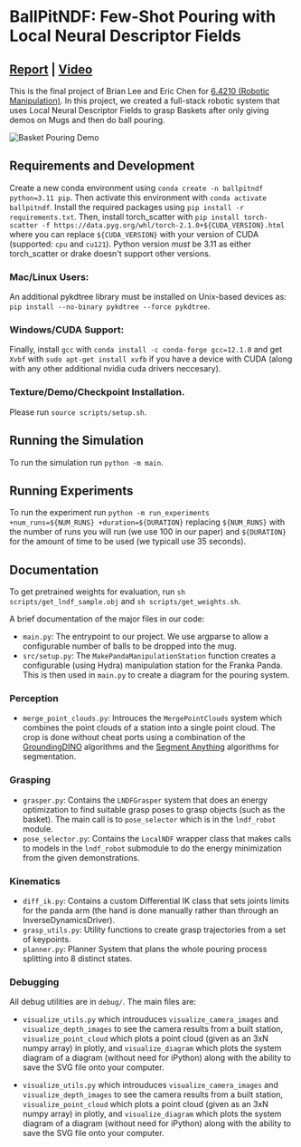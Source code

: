 # BallPitNDF: Few-Shot Pouring with Local Neural Descriptor Fields

## [Report](https://www.dropbox.com/scl/fi/01kluje9vmr3jcukoggf4/ballpitndf.pdf?rlkey=qf6e1uaunnxw41y3309w394f7&st=j75hw6fa&dl=0) | [Video](https://www.youtube.com/watch?v=ZzFZeErh1aE&t=31s)

This is the final project of Brian Lee and Eric Chen for [6.4210 (Robotic Manipulation)](https://manipulation.csail.mit.edu/Fall2024/schedule.html). In this project, we created a full-stack robotic system that uses Local Neural Descriptor Fields to grasp Baskets after only giving demos on Mugs and then do ball pouring.

![Basket Pouring Demo](https://previews.dropbox.com/p/thumb/ACjN8YGHXKnoj-wHmzBbAsFsQa5Ogcij-ZALzu-rXq2iz5HPQ3tGFVM75sG6-I9Y0Si4UpP1hmE1T3RHO3Rlgdt1VaNTSA1wKNoYOBdLnblTQp6i_hAa50drdDOGchS3XrJYV19s9qre2kyp9pFZACRzww7FIeniBLDoy_0UMAmSAQpFQGQ__fY_fft-zNJHL6wVjss9zP6YSKnFe-vYaVGXm7FTIdT5avynckGvgCdfEXvVBVbd24zR25B0OS5qGlCKfHC-0pfX9wgMDr_7a3EVkZ9zSbVtS66RLUUri_wcd8A6KedfAWzMBPkXkTAgAZA/p.png)

## Requirements and Development

Create a new conda environment using `conda create -n ballpitndf python=3.11 pip`. Then activate this environment
with `conda activate ballpitndf`. Install the required packages using `pip install -r requirements.txt`.
Then, install torch_scatter with `pip install torch-scatter -f https://data.pyg.org/whl/torch-2.1.0+${CUDA_VERSION}.html`
where you can replace `${CUDA_VERSION}` with your version of CUDA (supported: `cpu` and `cu121`). Python version *must* 
be 3.11 as either torch_scatter or drake doesn't support other versions.

### Mac/Linux Users:

An additional pykdtree library must be installed on Unix-based devices as:
`pip install --no-binary pykdtree --force pykdtree`.

### Windows/CUDA Support:
Finally, install `gcc` with `conda install -c conda-forge gcc=12.1.0` and get `Xvbf` with 
`sudo apt-get install xvfb` if you have a device with CUDA (along with any other additional nvidia cuda drivers
neccesary).

### Texture/Demo/Checkpoint Installation.

Please run `source scripts/setup.sh`.

## Running the Simulation

To run the simulation run `python -m main`.

## Running Experiments

To run the experiment run `python -m run_experiments +num_runs=${NUM_RUNS} +duration=${DURATION}` replacing `${NUM_RUNS}` with the 
number of runs you will run (we use 100 in our paper) and `${DURATION}` for the amount of time to be used (we typicall use 35 seconds).

## Documentation

To get pretrained weights for evaluation, run `sh scripts/get_lndf_sample.obj` and `sh scripts/get_weights.sh`.

A brief documentation of the major files in our code:

- `main.py`: The entrypoint to our project. We use argparse to allow a configurable number of balls to be dropped
  into the mug.
- `src/setup.py`: The `MakePandaManipulationStation` function creates a configurable (using Hydra) manipulation
  station for the Franka Panda. This is then used in `main.py` to create a diagram for the pouring system.

### Perception

* `merge_point_clouds.py`: Introuces the `MergePointClouds` system which combines the point clouds of a station 
into a single point cloud. The crop is done without cheat ports using a combination of the 
[GroundingDINO](https://github.com/IDEA-Research/GroundingDINO) algorithms and the 
[Segment Anything](https://github.com/facebookresearch/segment-anything) algorithms for segmentation. 

### Grasping

* `grasper.py`: Contains the `LNDFGrasper` system that does an energy optimization to find suitable grasp poses 
to grasp objects (such as the basket). The main call is to `pose_selector` which is in the `lndf_robot` module.
* `pose_selector.py`: Contains the `LocalNDF` wrapper class that makes calls to models in the `lndf_robot` submodule
to do the energy minimization from the given demonstrations.

### Kinematics

* `diff_ik.py`: Contains a custom Differential IK class that sets joints limits for the panda arm (the hand is done
manually rather than through an InverseDynamicsDriver).
* `grasp_utils.py`: Utility functions to create grasp trajectories from a set of keypoints.
* `planner.py`: Planner System that plans the whole pouring process splitting into 8 distinct states. 

### Debugging

All debug utilities are in `debug/`. The main files are:
* `visualize_utils.py` which introuduces `visualize_camera_images` and `visualize_depth_images` to see the camera 
results from a built station, `visualize_point_cloud` which plots a point cloud (given as an 3xN numpy array) in 
plotly, and `visualize_diagram` which plots the system diagram of a diagram (without need for iPython) along with the
ability to save the SVG file onto your computer. 

- `visualize_utils.py` which introuduces `visualize_camera_images` and `visualize_depth_images` to see the camera
  results from a built station, `visualize_point_cloud` which plots a point cloud (given as an 3xN numpy array) in
  plotly, and `visualize_diagram` which plots the system diagram of a diagram (without need for iPython) along with the
  ability to save the SVG file onto your computer.

